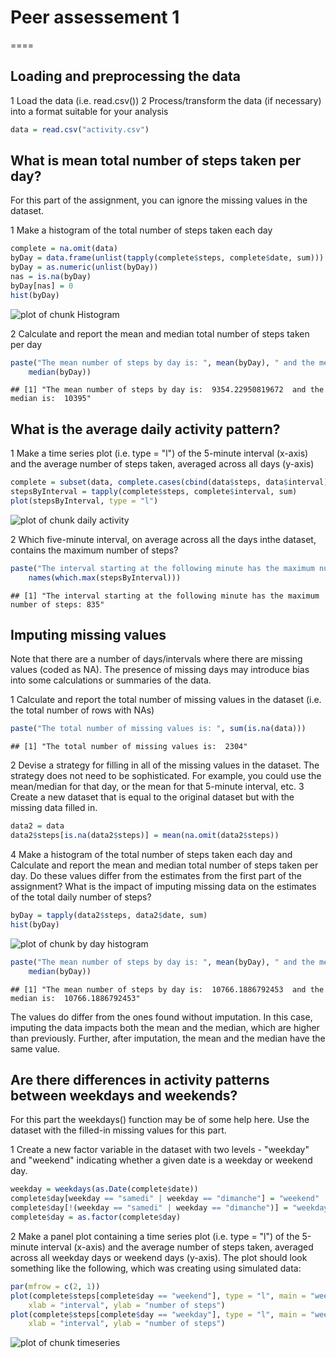 # Peer assessement 1
====

## Loading and preprocessing the data

1 Load the data (i.e. read.csv())
2 Process/transform the data (if necessary) into a format suitable for your analysis


```r
data = read.csv("activity.csv")
```


## What is mean total number of steps taken per day?
For this part of the assignment, you can ignore the missing values in the dataset.

1 Make a histogram of the total number of steps taken each day


```r
complete = na.omit(data)
byDay = data.frame(unlist(tapply(complete$steps, complete$date, sum)))
byDay = as.numeric(unlist(byDay))
nas = is.na(byDay)
byDay[nas] = 0
hist(byDay)
```

![plot of chunk Histogram](figure/Histogram.png) 


2 Calculate and report the mean and median total number of steps taken per day

```r
paste("The mean number of steps by day is: ", mean(byDay), " and the median is: ", 
    median(byDay))
```

```
## [1] "The mean number of steps by day is:  9354.22950819672  and the median is:  10395"
```

## What is the average daily activity pattern?
1 Make a time series plot (i.e. type = "l") of the 5-minute interval (x-axis) and the average number of steps taken, averaged across all days (y-axis)

```r
complete = subset(data, complete.cases(cbind(data$steps, data$interval)))
stepsByInterval = tapply(complete$steps, complete$interval, sum)
plot(stepsByInterval, type = "l")
```

![plot of chunk daily activity](figure/daily_activity.png) 

2 Which five-minute interval, on average across all the days inthe dataset, contains the maximum number of steps?

```r
paste("The interval starting at the following minute has the maximum number of steps:", 
    names(which.max(stepsByInterval)))
```

```
## [1] "The interval starting at the following minute has the maximum number of steps: 835"
```

## Imputing missing values
Note that there are a number of days/intervals where there are missing values (coded as NA). The presence of missing days may introduce bias into some calculations or summaries of the data.

1 Calculate and report the total number of missing values in the dataset (i.e. the total number of rows with NAs)

```r
paste("The total number of missing values is: ", sum(is.na(data)))
```

```
## [1] "The total number of missing values is:  2304"
```

2 Devise a strategy for filling in all of the missing values in the dataset. The strategy does not need to be sophisticated. For example, you could use the mean/median for that day, or the mean for that 5-minute interval, etc.
3 Create a new dataset that is equal to the original dataset but with the missing data filled in.

```r
data2 = data
data2$steps[is.na(data2$steps)] = mean(na.omit(data2$steps))
```


4 Make a histogram of the total number of steps taken each day and Calculate and report the mean and median total number of steps taken per day. Do these values differ from the estimates from the first part of the assignment? What is the impact of imputing missing data on the estimates of the total daily number of steps?

```r
byDay = tapply(data2$steps, data2$date, sum)
hist(byDay)
```

![plot of chunk by day histogram](figure/by_day_histogram.png) 

```r
paste("The mean number of steps by day is: ", mean(byDay), " and the median is: ", 
    median(byDay))
```

```
## [1] "The mean number of steps by day is:  10766.1886792453  and the median is:  10766.1886792453"
```

The values do differ from the ones found without imputation. In this case, imputing the data impacts both the mean and the median, which are higher than previously. Further, after imputation, the mean and the median have the same value.

## Are there differences in activity patterns between weekdays and weekends?

For this part the weekdays() function may be of some help here. Use the dataset with the filled-in missing values for this part.

1 Create a new factor variable in the dataset with two levels - "weekday" and "weekend" indicating whether a given date is a weekday or weekend day.

```r
weekday = weekdays(as.Date(complete$date))
complete$day[weekday == "samedi" | weekday == "dimanche"] = "weekend"
complete$day[!(weekday == "samedi" | weekday == "dimanche")] = "weekday"
complete$day = as.factor(complete$day)
```

2 Make a panel plot containing a time series plot (i.e. type = "l") of the 5-minute interval (x-axis) and the average number of steps taken, averaged across all weekday days or weekend days (y-axis). The plot should look something like the following, which was creating using simulated data:


```r
par(mfrow = c(2, 1))
plot(complete$steps[complete$day == "weekend"], type = "l", main = "weekend", 
    xlab = "interval", ylab = "number of steps")
plot(complete$steps[complete$day == "weekday"], type = "l", main = "weekday", 
    xlab = "interval", ylab = "number of steps")
```

![plot of chunk timeseries](figure/timeseries.png) 

